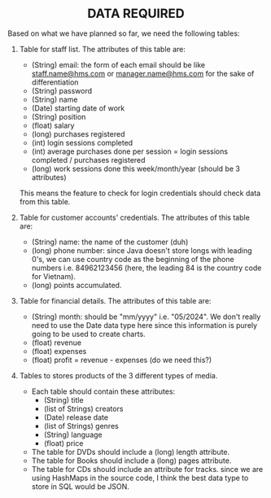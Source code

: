 <h1 align="center" style="font-size:24px;">DATA REQUIRED</h1>

Based on what we have planned so far, we need the following tables:

1. Table for staff list. The attributes of this table are:
    - (String) email: the form of each email should be like staff.name@hms.com or manager.name@hms.com for the sake of differentiation
    - (String) password
    - (String) name
    - (Date) starting date of work
    - (String) position
    - (float) salary
    - (long) purchases registered
    - (int) login sessions completed
    - (int) average purchases done per session = login sessions completed / purchases registered
    - (long) work sessions done this week/month/year (should be 3 attributes)

    This means the feature to check for login credentials should check data from this table. 

2. Table for customer accounts' credentials. The attributes of this table are:
    - (String) name: the name of the customer (duh)
    - (long) phone number: since Java doesn't store longs with leading 0's, we can use country code as the beginning of the phone numbers i.e. 84962123456 (here, the leading 84 is the country code for Vietnam).
    - (long) points accumulated.

3. Table for financial details. The attributes of this table are:
    - (String) month: should be "mm/yyyy" i.e. "05/2024". We don't really need to use the Date data type here since this information is purely going to be used to create charts.
    - (float) revenue
    - (float) expenses
    - (float) profit = revenue - expenses (do we need this?)

4. Tables to stores products of the 3 different types of media.
    - Each table should contain these attributes:
      - (String) title
      - (list of Strings) creators
      - (Date) release date
      - (list of Strings) genres
      - (String) language
      - (float) price
    - The table for DVDs should include a (long) length attribute.
    - The table for Books should include a (long) pages attribute.
    - The table for CDs should include an attribute for tracks. since we are using HashMaps in the source code, I think the best data type to store in SQL would be JSON.
